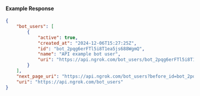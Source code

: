 <!-- Code generated for API Clients. DO NOT EDIT. -->

#### Example Response

```json
{
	"bot_users": [
		{
			"active": true,
			"created_at": "2024-12-06T15:27:25Z",
			"id": "bot_2pqg6erFTl5i8T1ea5js688WgmQ",
			"name": "API example bot user",
			"uri": "https://api.ngrok.com/bot_users/bot_2pqg6erFTl5i8T1ea5js688WgmQ"
		}
	],
	"next_page_uri": "https://api.ngrok.com/bot_users?before_id=bot_2pqg6erFTl5i8T1ea5js688WgmQ&limit=1",
	"uri": "https://api.ngrok.com/bot_users"
}
```
